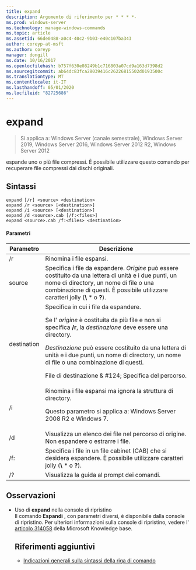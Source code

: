 ```yaml
---
title: expand
description: Argomento di riferimento per * * * *-
ms.prod: windows-server
ms.technology: manage-windows-commands
ms.topic: article
ms.assetid: 66de0488-a0c4-40c2-9b03-e40c107ba343
author: coreyp-at-msft
ms.author: coreyp
manager: dongill
ms.date: 10/16/2017
ms.openlocfilehash: b757f630e08249b1c716803a07cd9a163d7398d2
ms.sourcegitcommit: ab64dc83fca28039416c26226815502d0193500c
ms.translationtype: MT
ms.contentlocale: it-IT
ms.lasthandoff: 05/01/2020
ms.locfileid: "82725686"
---
```

# <a name="expand"></a>expand

> Si applica a: Windows Server (canale semestrale), Windows Server 2019, Windows Server 2016, Windows Server 2012 R2, Windows Server 2012

espande uno o più file compressi. È possibile utilizzare questo comando per recuperare file compressi dai dischi originali.  
## <a name="syntax"></a>Sintassi  
```  
expand [/r] <source> <destination>  
expand /r <source> [<destination>]  
expand /i <source> [<destination>]  
expand /d <source>.cab [/f:<files>]  
expand <source>.cab /f:<files> <destination>  
```  
#### <a name="parameters"></a>Parametri  

|  Parametro  |                                                                                                                                                                   Descrizione                                                                                                                                                                    |
|-------------|--------------------------------------------------------------------------------------------------------------------------------------------------------------------------------------------------------------------------------------------------------------------------------------------------------------------------------------------------|
|     /r      |                                                                                                                                                             Rinomina i file espansi.                                                                                                                                                              |
|   source    |                                                                              Specifica i file da espandere. *Origine* può essere costituito da una lettera di unità e i due punti, un nome di directory, un nome di file o una combinazione di questi. È possibile utilizzare caratteri jolly (**\\** \* o **?**).                                                                               |
| destination | Specifica in cui i file da espandere.<p>Se l' *origine* è costituita da più file e non si specifica **/r**, la *destinazione* deve essere una directory.<p>*Destinazione* può essere costituito da una lettera di unità e i due punti, un nome di directory, un nome di file o una combinazione di questi.<p>File di destinazione & #124; Specifica del percorso. |
|     /i      |                                                                                                   Rinomina i file espansi ma ignora la struttura di directory.<p>Questo parametro si applica a: Windows Server 2008 R2 e Windows 7.                                                                                                    |
|     /d      |                                                                                                                              Visualizza un elenco dei file nel percorso di origine. Non espandere o estrarre i file.                                                                                                                              |
|     /f:     |                                                                                                                 Specifica i file in un file cabinet (CAB) che si desidera espandere. È possibile utilizzare caratteri jolly (**\\** \* o **?**).                                                                                                                 |
|     /?      |                                                                                                                                                       Visualizza la guida al prompt dei comandi.                                                                                                                                                       |

## <a name="remarks"></a>Osservazioni  
- Uso di **expand** nella console di ripristino  
  Il comando **Espandi** , con parametri diversi, è disponibile dalla console di ripristino. Per ulteriori informazioni sulla console di ripristino, vedere l' [articolo 314058](https://support.microsoft.com/kb/314058) della Microsoft Knowledge base.  
  ## <a name="additional-references"></a>Riferimenti aggiuntivi  
  - [Indicazioni generali sulla sintassi della riga di comando](command-line-syntax-key.md)  
